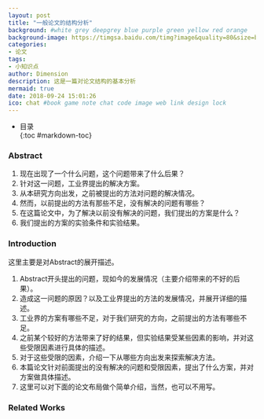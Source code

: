 ```yaml
---
layout: post
title: "一般论文的结构分析"
background: #white grey deepgrey blue purple green yellow red orange
background-image: https://timgsa.baidu.com/timg?image&quality=80&size=b9999_10000&sec=1537782668606&di=6a202b9ecf38bb1b493397c80e216496&imgtype=0&src=http%3A%2F%2Fimg.zcool.cn%2Fcommunity%2F01ddfa57d82a080000018c1b071195.jpg%401280w_1l_2o_100sh.jpg
categories:
- 论文
tags:
- 小知识点
author: Dimension
description: 这是一篇对论文结构的基本分析
mermaid: true
date: 2018-09-24 15:01:26
ico: chat #book game note chat code image web link design lock
---
```


* 目录   
{:toc #markdown-toc}

### Abstract
1. 现在出现了一个什么问题，这个问题带来了什么后果？
2. 针对这一问题，工业界提出的解决方案。
3. 从本研究方向出发，之前被提出的方法对问题的解决情况。
4. 然而，以前提出的方法有那些不足，没有解决的问题有哪些？
5. 在这篇论文中，为了解决以前没有解决的问题，我们提出的方案是什么？
6. 我们提出的方案的实验条件和实验结果。

### Introduction
这里主要是对Abstract的展开描述。
1. Abstract开头提出的问题，现如今的发展情况（主要介绍带来的不好的后果）。
2. 造成这一问题的原因？以及工业界提出的方法的发展情况，并展开详细的描述。
3. 工业界的方案有哪些不足，对于我们研究的方向，之前提出的方法有哪些不足。
4. 之前某个较好的方法带来了好的结果，但实验结果受某些因素的影响，并对这些受限因素进行具体的描述。
5. 对于这些受限的因素，介绍一下从哪些方向出发来探索解决方法。
6. 本篇论文针对前面提出的没有解决的问题和受限因素，提出了什么方案，并对方案做具体描述。
7. 这里可以对下面的论文布局做个简单介绍，当然，也可以不用写。

### Related Works

